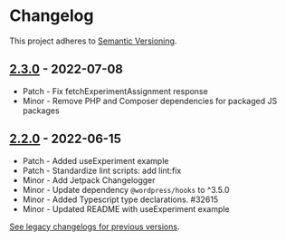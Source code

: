 # Changelog 

This project adheres to [Semantic Versioning](https://semver.org/spec/v2.0.0.html).

## [2.3.0](https://www.npmjs.com/package/@woocommerce/packages/js/explat/v/2.3.0) - 2022-07-08 

-   Patch - Fix fetchExperimentAssignment response
-   Minor - Remove PHP and Composer dependencies for packaged JS packages

## [2.2.0](https://www.npmjs.com/package/@woocommerce/packages/js/explat/v/2.2.0) - 2022-06-15 

-   Patch - Added useExperiment example
-   Patch - Standardize lint scripts: add lint:fix
-   Minor - Add Jetpack Changelogger
-   Minor - Update dependency `@wordpress/hooks` to ^3.5.0
-   Minor - Added Typescript type declarations. #32615
-   Minor - Updated README with useExperiment example

[See legacy changelogs for previous versions](https://github.com/woocommerce/woocommerce/blob/68581955106947918d2b17607a01bdfdf22288a9/packages/js/explat/CHANGELOG.md).

